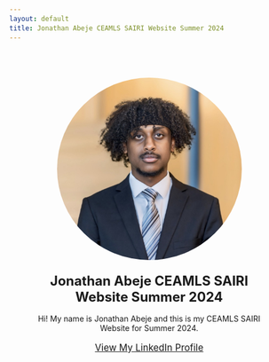 ```yaml
---
layout: default
title: Jonathan Abeje CEAMLS SAIRI Website Summer 2024
---
```


<div style="text-align: center; padding: 50px; max-width: 1000px; margin: 0 auto;">

   <img src="assets/img/IMG_6974.jpg" alt="Profile Image" style="max-width: 333px; height: auto; border-radius: 50%;">

   <h1 style="font-size: 1.7em; margin-top: 20px;">Jonathan Abeje CEAMLS SAIRI Website Summer 2024</h1>

   <p style="font-size: 1.0em;">Hi! My name is Jonathan Abeje and this is my CEAMLS SAIRI Website for Summer 2024.</p>

   <p style="font-size: 1.2em;"><a href="https://www.linkedin.com/in/jonathan-abeje/" target="_blank">View My LinkedIn Profile</a></p>

</div>
